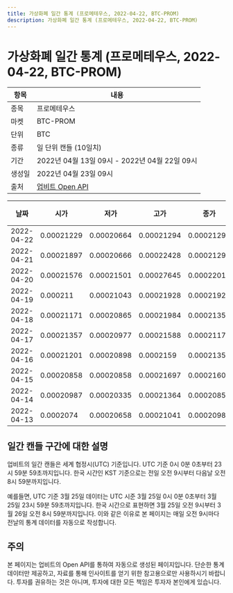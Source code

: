 ```yaml
---
title: 가상화폐 일간 통계 (프로메테우스, 2022-04-22, BTC-PROM)
description: 가상화폐 일간 통계 (프로메테우스, 2022-04-22, BTC-PROM)
---
```



가상화폐 일간 통계 (프로메테우스, 2022-04-22, BTC-PROM)
===

|항목|내용|
|--|--|
|종목|프로메테우스|
|마켓|BTC-PROM|
|단위|BTC|
|종류|일 단위 캔들 (10일치)|
|기간|2022년 04월 13일 09시 - 2022년 04월 22일 09시|
|생성일|2022년 04월 23일 09시|
|출처|[업비트 Open API](https://docs.upbit.com)|


|날짜|시가|저가|고가|종가|비고|
|--|--|--|--|--|--|
|2022-04-22|0.00021229|0.00020664|0.00021294|0.00021294|    |
|2022-04-21|0.00021897|0.00020666|0.00022428|0.0002129|    |
|2022-04-20|0.00021576|0.00021501|0.00027645|0.00022011|    |
|2022-04-19|0.000211|0.00021043|0.00021928|0.00021928|    |
|2022-04-18|0.00021171|0.00020865|0.00021984|0.00021355|    |
|2022-04-17|0.00021357|0.00020977|0.00021588|0.00021171|    |
|2022-04-16|0.00021201|0.00020898|0.0002159|0.00021357|    |
|2022-04-15|0.00020858|0.00020858|0.00021697|0.00021602|    |
|2022-04-14|0.00020987|0.00020335|0.00021364|0.00020858|    |
|2022-04-13|0.0002074|0.00020658|0.00021041|0.00020987|    |


일간 캔들 구간에 대한 설명
---


업비트의 일간 캔들은 세계 협정시(UTC) 기준입니다. 
UTC 기준 0시 0분 0초부터 23시 59분 59초까지입니다. 
한국 시간인 KST 기준으로는 전일 오전 9시부터 다음날 오전 8시 59분까지입니다. 


예를들면, UTC 기준 3월 25일 데이터는 UTC 시준 3월 25일 0시 0분 0초부터 3월 25일 23시 59분 59초까지입니다. 
한국 시간으로 표현하면 3월 25일 오전 9시부터 3월 26일 오전 8시 59분까지입니다. 
이와 같은 이유로 본 페이지는 매일 오전 9시마다 전날의 통계 데이터를 자동으로 작성합니다. 


주의
---


본 페이지는 업비트의 Open API를 통하여 자동으로 생성된 페이지입니다. 
단순한 통계 데이터만 제공하고, 자료를 통해 인사이트를 얻기 위한 참고용으로만 사용하시기 바랍니다. 
투자를 권유하는 것은 아니며, 투자에 대한 모든 책임은 투자자 본인에게 있습니다. 
